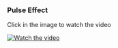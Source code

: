 ### Pulse Effect

Click in the image to watch the video

[![Watch the video](https://i.imgur.com/u5R4k18.png)](https://www.youtube.com/embed/aPwqwxfXoMM)

